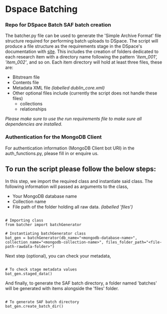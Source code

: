 # Dspace Batching
### Repo for DSpace Batch SAF batch creation

The batcher.py file can be used to generate the 'Simple Archive Format' file structure required for performing batch uploads to DSpace. The script will produce a file structure as the requirements stage in the DSpace's documentation with [site][1]. This includes the creation of folders dedicated to each research item with a directory name following the pattern *'item_001', 'item_002'*, and so on. Each item directory will hold at least three files, these are:  
- Bitstream file
- Contents file
- Metadata XML file *(labelled dublin_core.xml)*
- Other optional files include (currently the script does not handle these files)
  -    collections
  -    relationships

*Please make sure to use the run requirements file to make sure all dependencies are installed.* 

### Authentication for the MongoDB Client
For authentication information (MongoDB Client bot URI) in the auth_functions.py, please fill in or enquire us.


## To run the script please follow the below steps:  
In this step, we import the required class and instantiate said class. The following information will passed as arguments to the class,
- Your MongoDB database name
- Collection name
- File path of the folder holding all raw data. *(labelled 'files')*
~~~~

# Importing class
from batcher import batchGenerator

# Instantiating batchGenerator class
bat_gen = batchGenerator(db_name="<mongodb-database-name>", collection_name="<mongodb-collection-name>", files_folder_path="<file-path-rawdata-folder>")

~~~~

Next step (optional), you can check your metadata,  
~~~~

# To check stage metadata values
bat_gen.staged_data()

~~~~

And finally, to generate the SAF batch directory, a folder named 'batches' will be generated with items alongside the 'files' folder.
~~~~

# To generate SAF batch directory
bat_gen.create_batch_dir()

~~~~

[1]: https://wiki.lyrasis.org/pages/viewpage.action?pageId=104566653
